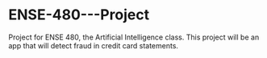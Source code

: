 # ENSE-480---Project
Project for ENSE 480, the Artificial Intelligence class. This project will be an app that will detect fraud in credit card statements. 
